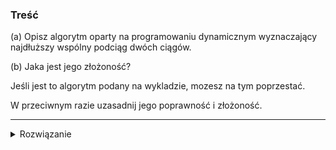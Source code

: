 ### Treść
(a) Opisz algorytm oparty na programowaniu dynamicznym wyznaczający najdłuższy wspólny podciąg dwóch ciągów.

(b) Jaka jest jego złożoność? 

Jeśli jest to algorytm podany na wykladzie, mozesz na tym poprzestać. 

W przeciwnym razie uzasadnij jego poprawność i złożoność.


------
<details><summary>Rozwiązanie</summary>
<p>
    
#### (a) 
![image](https://user-images.githubusercontent.com/11476062/63684269-c60df400-c7fc-11e9-89e0-7c8b5b61b01e.png)

#### (b)
![image](https://user-images.githubusercontent.com/11476062/63684481-4d5b6780-c7fd-11e9-98c9-53fbd8d54d74.png)
